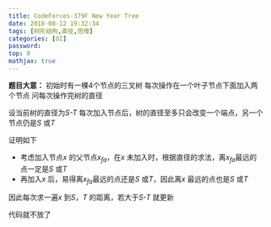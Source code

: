 ```yaml
---
title: CodeForces-379F New Year Tree
date: 2018-08-12 19:32:34
tags: [树形结构,直径,倍增]
categories: [OI]
password:
top: 0
mathjax: true
---
```

**题目大意：**
初始时有一棵4个节点的三叉树
每次操作在一个叶子节点下面加入两个节点
问每次操作完树的直径


设当前树的直径为*S-T*
每次加入节点后，树的直径至多只会改变一个端点，另一个节点仍是*S* 或*T*

证明如下
- 考虑加入节点*x* 的父节点$x_{fa}$，在*x* 未加入时，根据直径的求法，离$x_{fa}$最远的点一定是*S* 或*T*
- 再加入*x* 后，易得离$x_{fa}$最远的点还是*S* 或*T*，因此离*x* 最远的点也是*S* 或*T*

因此每次求一遍*x* 到*S*，*T* 的距离，若大于*S-T* 就更新

代码就不放了